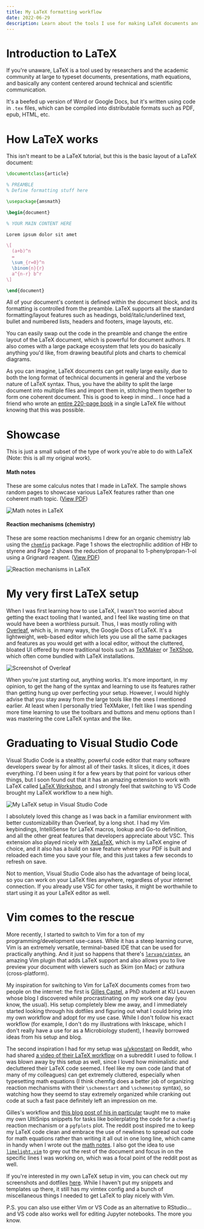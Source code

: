 ```yaml
---
title: My LaTeX formatting workflow
date: 2022-06-29
description: Learn about the tools I use for making LaTeX documents and how it's changed over the years.
---
```


# Introduction to LaTeX

If you're unaware, LaTeX is a tool used by researchers and the academic community at large to typeset documents, presentations, math equations, and basically any content centered around technical and scientific communication.

It's a beefed up version of Word or Google Docs, but it's written using code in `.tex` files, which can be compiled into distributable formats such as PDF, epub, HTML, etc.

# How LaTeX works

This isn't meant to be a LaTeX tutorial, but this is the basic layout of a LaTeX document:

```tex
\documentclass{article}

% PREAMBLE
% Define formatting stuff here

\usepackage{amsmath}

\begin{document}

% YOUR MAIN CONTENT HERE

Lorem ipsum dolor sit amet

\[
  (a+b)^n
  =
  \sum_{r=0}^n
  \binom{n}{r}
  a^{n-r} b^r
\]

\end{document}
```

All of your document's content is defined within the document block, and its formatting is controlled from the preamble. LaTeX supports all the standard formatting/layout features such as headings, bold/italic/underlined text, bullet and numbered lists, headers and footers, image layouts, etc.

You can easily swap out the code in the preamble and change the entire layout of the LaTeX document, which is powerful for document authors. It also comes with a large package ecosystem that lets you do basically anything you'd like, from drawing beautiful plots and charts to chemical diagrams.

As you can imagine, LaTeX documents can get really large easily, due to both the long format of technical documents in general and the verbose nature of LaTeX syntax. Thus, you have the ability to split the large document into multiple files and import them in, stitching them together to form one coherent document. This is good to keep in mind... I once had a friend who wrote an [entire 220-page book](https://www.amazon.com/Bizarre-Oeuvre-Nihil-Libre/dp/B08L67F33X) in a single LaTeX file without knowing that this was possible.

# Showcase

This is just a small subset of the type of work you're able to do with LaTeX (Note: this is all my original work).

#### Math notes

These are some calculus notes that I made in LaTeX. The sample shows random pages to showcase various LaTeX features rather than one coherent math topic. ([View PDF](/subset.pdf))

![Math notes in LaTeX](/subset.jpg)

#### Reaction mechanisms (chemistry)

These are some reaction mechanisms I drew for an organic chemistry lab using the [`chemfig`](https://www.ctan.org/pkg/chemfig) package. Page 1 shows the electrophilic addition of HBr to styrene and Page 2 shows the reduction of propanal to 1-phenylpropan-1-ol using a Grignard reagent. ([View PDF](/subset-chem.pdf))

![Reaction mechanisms in LaTeX](/subset-chem.jpg)

# My very first LaTeX setup

When I was first learning how to use LaTeX, I wasn't too worried about getting the exact tooling that I wanted, and I feel like wasting time on that would have been a worthless pursuit. Thus, I was mostly rolling with [Overleaf](https://www.overleaf.com), which is, in many ways, the Google Docs of LaTeX. It's a lightweight, web-based editor which lets you use all the same packages and features as you would get with a local editor, without the cluttered, bloated UI offered by more traditional tools such as [TeXMaker](https://www.xm1math.net/texmaker/) or [TeXShop](https://en.wikipedia.org/wiki/TeXShop), which often come bundled with LaTeX installations.

![Screenshot of Overleaf](https://images.ctfassets.net/nrgyaltdicpt/3qjBqShyJjfSofSTV0NzY8/8038d5ebf873a5257a79e939c85a770c/Overleaf-journal-template-source-trackchanges-example-b.png)

When you're just starting out, anything works. It's more important, in my opinion, to get the hang of the syntax and learning to use its features rather than getting hung up over perfecting your setup. However, I would highly advise that you stay away from the large tools like the ones I mentioned earlier. At least when I personally tried TeXMaker, I felt like I was spending more time learning to use the toolbars and buttons and menu options than I was mastering the core LaTeX syntax and the like.

# Graduating to Visual Studio Code

Visual Studio Code is a stealthy, powerful code editor that many software developers swear by for almost all of their tasks. It slices, it dices, it does everything. I'd been using it for a few years by that point for various other things, but I soon found out that it has an amazing extension to work with LaTeX called [LaTeX Workshop](https://marketplace.visualstudio.com/items?itemName=James-Yu.latex-workshop), and I strongly feel that switching to VS Code brought my LaTeX workflow to a new high.

![My LaTeX setup in Visual Studio Code](/latex-vscode.jpg)

I absolutely loved this change as I was back in a familiar environment with better customizability than Overleaf, by a long shot. I had my Vim keybindings, IntelliSense for LaTeX macros, lookup and Go-to definition, and all the other great features that developers appreciate about VSC. This extension also played nicely with [XeLaTeX](https://www.overleaf.com/learn/latex/XeLaTeX), which is my LaTeX engine of choice, and it also has a build on save feature where your PDF is built and reloaded each time you save your file, and this just takes a few seconds to refresh on save.

Not to mention, Visual Studio Code also has the advantage of being local, so you can work on your LaTeX files anywhere, regardless of your internet connection. If you already use VSC for other tasks, it might be worthwhile to start using it as your LaTeX editor as well.

# Vim comes to the rescue

More recently, I started to switch to Vim for a ton of my programming/development use-cases. While it has a steep learning curve, Vim is an extremely versatile, terminal-based IDE that can be used for practically anything. And it just so happens that there's [`lervag/vimtex`](https://github.com/lervag/vimtex), an amazing Vim plugin that adds LaTeX support and also allows you to live preview your document with viewers such as Skim (on Mac) or zathura (cross-platform).

My inspiration for switching to Vim for LaTeX documents comes from two people on the internet: the first is [Gilles Castel](https://castel.dev), a PhD student at KU Leuven whose blog I discovered while procrastinating on my work one day (you know, the usual). His setup completely blew me away, and I immediately started looking through his dotfiles and figuring out what I could bring into my own workflow and adopt for my use case. While I don't follow his exact workflow (for example, I don't do my illustrations with Inkscape, which I don't really have a use for as a Microbiology student), I heavily borrowed ideas from his setup and blog.

The second inspiration I had for my setup was [u/ykonstant](https://reddit.com/u/ykonstant) on Reddit, who had shared [a video of their LaTeX workflow](https://www.reddit.com/r/unixporn/comments/jtjol5/cinnamon_latex_workflow_in_vim/) on a subreddit I used to follow. I was blown away by this setup as well, since I loved how minimalistic and decluttered their LaTeX code seemed. I feel like my own code (and that of many of my colleagues) can get extremely cluttered, especially when typesetting math equations (I think chemfig does a better job of organizing reaction mechanisms with their `\schemestart` and `\schemestop` syntax), so watching how they seemd to stay extremely organized while cranking out code at such a fast pace definitely left an impression on me.

Gilles's workflow and [this blog post of his in particular](https://castel.dev/post/lecture-notes-1/) taught me to make my own UltiSnips snippets for tasks like boilerplating the code for a `chemfig` reaction mechanism or a `pgfplots` plot. The reddit post inspired me to keep my LaTeX code clean and embrace the use of newlines to spread out code for math equations rather than writing it all out in one long line, which came in handy when I wrote out the [math notes](#math-notes). I also got the idea to use [`limelight.vim`](https://github.com/junegunn/limelight.vim) to grey out the rest of the document and focus in on the specific lines I was working on, which was a focal point of the reddit post as well.

If you're interested in my own LaTeX setup in vim, you can check out my screenshots and dotfiles [here](https://github.com/justsharan/dotfiles). While I haven't put my snippets and templates up there, it still has my vimtex config and a bunch of miscellaneous things I needed to get LaTeX to play nicely with Vim.

P.S. you can also use either Vim or VS Code as an alternative to RStudio... and VS code also works well for editing Jupyter notebooks. The more you know.
